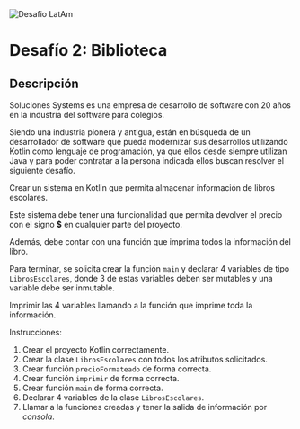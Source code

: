 <img align="center" src="https://imgur.com/fBe4l4F.png" alt="Desafio LatAm" max-width="100%" max-height="auto">

# Desafío 2: Biblioteca
## Descripción

Soluciones Systems es una empresa de desarrollo de software con 20 años en la industria del software para colegios.

Siendo una industria pionera y antigua, están en búsqueda de un desarrollador de software que pueda modernizar sus desarrollos utilizando Kotlin como lenguaje de programación, ya que ellos desde siempre utilizan Java y para poder contratar a la persona indicada ellos buscan resolver el siguiente desafío.

Crear un sistema en Kotlin que permita almacenar información de libros escolares.

Este sistema debe tener una funcionalidad que permita devolver el precio con el signo **$** en cualquier parte del proyecto.

Además, debe contar con una función que imprima todos la información del libro.

Para terminar, se solicita crear la función `main` y declarar 4 variables de tipo `LibrosEscolares`, donde 3 de estas variables deben ser mutables y una variable debe ser inmutable.

Imprimir las 4 variables llamando a la función que imprime toda la información.

Instrucciones:
1. Crear el proyecto Kotlin correctamente.
2. Crear la clase `LibrosEscolares` con todos los atributos solicitados.
3. Crear función `precioFormateado` de forma correcta.
4. Crear función `imprimir` de forma correcta.
5. Crear función `main` de forma correcta.
6. Declarar 4 variables de la clase `LibrosEscolares`.
7. Llamar a la funciones creadas y tener la salida de información por *consola*.